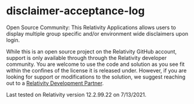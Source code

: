 # disclaimer-acceptance-log
Open Source Community: This Relativity Applications allows users to display multiple group specific and/or environment wide disclaimers upon login.

While this is an open source project on the Relativity GitHub account, support is only available through through the Relativity developer community. You are welcome to use the code and solution as you see fit within the confines of the license it is released under. However, if you are looking for support or modifications to the solution, we suggest reaching out to a [Relativity Development Partner](https://www.relativity.com/ediscovery-software/app-hub).

Last tested on Relativity version 12.2.99.22 on 7/13/2021.
